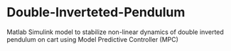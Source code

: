# Double-Inverteted-Pendulum

Matlab Simulink model to stabilize non-linear dynamics of double inverted pendulum on cart using Model Predictive Controller (MPC)
